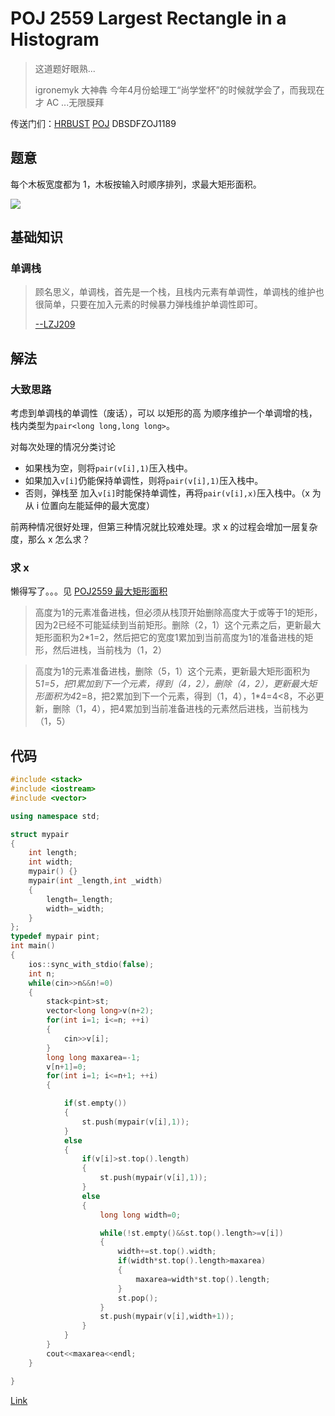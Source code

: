 # POJ 2559 Largest Rectangle in a Histogram

> 这道题好眼熟...
>
> igronemyk 大神犇 今年4月份蛤理工“尚学堂杯”的时候就学会了，而我现在才 AC ...无限膜拜

传送门们：[HRBUST](http://acm.hrbust.edu.cn/index.php?m=ProblemSet&a=showProblem&problem_id=2326) [POJ](http://poj.org/problem?id=2559) DBSDFZOJ1189

## 题意

每个木板宽度都为 1，木板按输入时顺序排列，求最大矩形面积。

![](http://poj.org/images/2559_1.jpg)

## 基础知识

### 单调栈

> 顾名思义，单调栈，首先是一个栈，且栈内元素有单调性，单调栈的维护也很简单，只要在加入元素的时候暴力弹栈维护单调性即可。 
>
> [--LZJ209](http://blog.csdn.net/LZJ209/article/details/76150259)

## 解法

### 大致思路

考虑到单调栈的单调性（废话），可以 以矩形的高 为顺序维护一个单调增的栈，栈内类型为`pair<long long,long long>`。

对每次处理的情况分类讨论

 - 如果栈为空，则将`pair(v[i],1)`压入栈中。
 - 如果加入`v[i]`仍能保持单调性，则将`pair(v[i],1)`压入栈中。
 - 否则，弹栈至 加入`v[i]`时能保持单调性，再将`pair(v[i],x)`压入栈中。（x 为从 i 位置向左能延伸的最大宽度）

前两种情况很好处理，但第三种情况就比较难处理。求 x 的过程会增加一层复杂度，那么 x 怎么求？

### 求 x

懒得写了。。。见 [POJ2559 最大矩形面积](http://blog.csdn.net/alongela/article/details/8230739)
> 高度为1的元素准备进栈，但必须从栈顶开始删除高度大于或等于1的矩形，因为2已经不可能延续到当前矩形。删除（2，1）这个元素之后，更新最大矩形面积为2*1=2，然后把它的宽度1累加到当前高度为1的准备进栈的矩形，然后进栈，当前栈为（1，2）


> 高度为1的元素准备进栈，删除（5，1）这个元素，更新最大矩形面积为5*1=5，把1累加到下一个元素，得到（4，2），删除（4，2），更新最大矩形面积为4*2=8，把2累加到下一个元素，得到（1，4），1*4=4<8，不必更新，删除（1，4），把4累加到当前准备进栈的元素然后进栈，当前栈为（1，5）


## 代码

```cpp
#include <stack>
#include <iostream>
#include <vector>

using namespace std;

struct mypair
{
    int length;
    int width;
    mypair() {}
    mypair(int _length,int _width)
    {
        length=_length;
        width=_width;
    }
};
typedef mypair pint;
int main()
{
    ios::sync_with_stdio(false);
    int n;
    while(cin>>n&&n!=0)
    {
        stack<pint>st;
        vector<long long>v(n+2);
        for(int i=1; i<=n; ++i)
        {
            cin>>v[i];
        }
        long long maxarea=-1;
        v[n+1]=0;
        for(int i=1; i<=n+1; ++i)
        {

            if(st.empty())
            {
                st.push(mypair(v[i],1));
            }
            else
            {
                if(v[i]>st.top().length)
                {
                    st.push(mypair(v[i],1));
                }
                else
                {
                    long long width=0;

                    while(!st.empty()&&st.top().length>=v[i])
                    {
                        width+=st.top().width;
                        if(width*st.top().length>maxarea)
                        {
                            maxarea=width*st.top().length;
                        }
                        st.pop();
                    }
                    st.push(mypair(v[i],width+1));
                }
            }
        }
        cout<<maxarea<<endl;
    }

}
```

[Link](https://github.com/billchenchina/cppcodes/blob/master/POJ/2559.cpp)